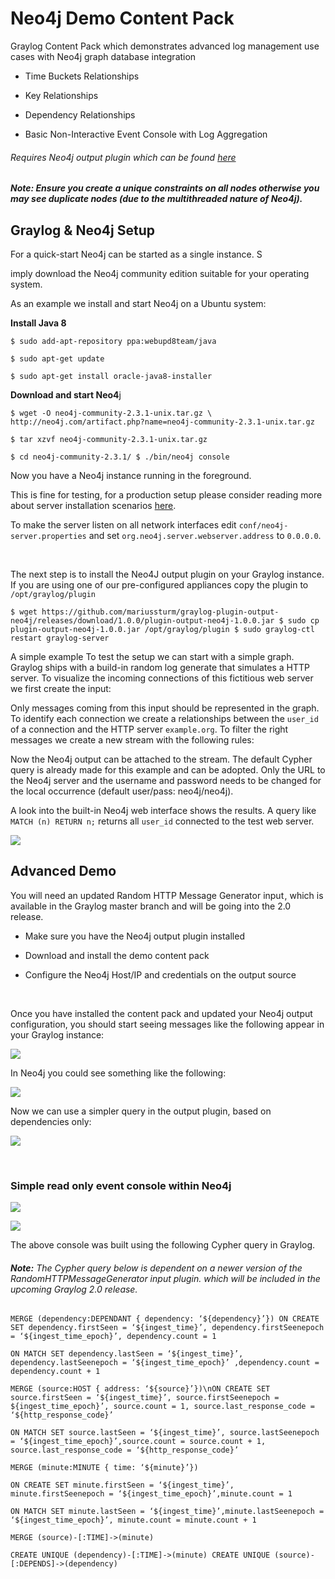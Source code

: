 Neo4j Demo Content Pack
=======================

Graylog Content Pack which demonstrates advanced log management use cases with
Neo4j graph database integration

-   Time Buckets Relationships

-   Key Relationships

-   Dependency Relationships

-   Basic Non-Interactive Event Console with Log Aggregation

###### Requires Neo4j output plugin which can be found [here](<https://marketplace.graylog.org/addons/06bf2e54-1174-4480-9ec6-0e15e3413baf>)

##### **Note:** Ensure you create a unique constraints on all nodes otherwise you may see duplicate nodes (due to the multithreaded nature of Neo4j).

Graylog & Neo4j Setup
---------------------

For a quick-start Neo4j can be started as a single instance. S

imply download the Neo4j community edition suitable for your operating system.

As an example we install and start Neo4j on a Ubuntu system:

**Install Java 8**

`$ sudo add-apt-repository ppa:webupd8team/java`

`$ sudo apt-get update`

`$ sudo apt-get install oracle-java8-installer`

**Download and start Neo4**j

`$ wget -O neo4j-community-2.3.1-unix.tar.gz \
http://neo4j.com/artifact.php?name=neo4j-community-2.3.1-unix.tar.gz`

`$ tar xzvf neo4j-community-2.3.1-unix.tar.gz`

`$ cd neo4j-community-2.3.1/ $ ./bin/neo4j console`

Now you have a Neo4j instance running in the foreground.

This is fine for testing, for a production setup please consider reading more
about server installation scenarios
[here](<http://neo4j.com/docs/stable/server-installation.html>).

To make the server listen on all network interfaces edit
`conf/neo4j-server.properties` and set `org.neo4j.server.webserver.address` to
`0.0.0.0`.

 

The next step is to install the Neo4J output plugin on your Graylog instance. If
you are using one of our pre-configured appliances copy the plugin to
`/opt/graylog/plugin`

`$ wget
https://github.com/mariussturm/graylog-plugin-output-neo4j/releases/download/1.0.0/plugin-output-neo4j-1.0.0.jar
$ sudo cp plugin-output-neo4j-1.0.0.jar /opt/graylog/plugin $ sudo graylog-ctl
restart graylog-server`

A simple example To test the setup we can start with a simple graph. Graylog
ships with a build-in random log generate that simulates a HTTP server. To
visualize the incoming connections of this fictitious web server we first create
the input:

Only messages coming from this input should be represented in the graph. To
identify each connection we create a relationships between the `user_id` of a
connection and the HTTP server `example.org`. To filter the right messages we
create a new stream with the following rules:

Now the Neo4j output can be attached to the stream. The default Cypher query is
already made for this example and can be adopted. Only the URL to the Neo4j
server and the username and password needs to be changed for the local
occurrence (default user/pass: neo4j/neo4j).

A look into the built-in Neo4j web interface shows the results. A query like
`MATCH (n) RETURN n;` returns all `user_id` connected to the test web server.

![](<https://github.com/zexxon/neo4j-event-console-content-pack/images/simple-dependency-chart.png>)

Advanced Demo
-------------

You will need an updated Random HTTP Message Generator input , which is
available in the Graylog master branch and will be going into the 2.0 release.

-   Make sure you have the Neo4j output plugin installed

-   Download and install the demo content pack

-   Configure the Neo4j Host/IP and credentials on the output source

 

Once you have installed the content pack and updated your Neo4j output
configuration, you should start seeing messages like the following appear in
your Graylog instance:

![](<https://github.com/zexxon/neo4j-event-console-content-pack/images/new-random-http-message-generator.png>)

In Neo4j you could see something like the following:

![](<https://github.com/zexxon/neo4j-event-console-content-pack/images/time-bucket-graph.png>)

Now we can use a simpler query in the output plugin, based on dependencies only:

![](<https://github.com/zexxon/neo4j-event-console-content-pack/images/dependency-graph.png>)

 

### Simple read only event console within Neo4j

![](<https://github.com/zexxon/neo4j-event-console-content-pack/images/neo4j-event-console.png>)

![](<https://github.com/zexxon/neo4j-event-console-content-pack/images/neo4j-event-console-2.png>)

The above console was built using the following Cypher query in Graylog.

###### **Note:** The Cypher query below is dependent on a newer version of the RandomHTTPMessageGenerator input plugin. which will be included in the upcoming Graylog 2.0 release.

`MERGE (dependency:DEPENDANT { dependency: ‘${dependency}’}) ON CREATE SET
dependency.firstSeen = ‘${ingest_time}’, dependency.firstSeenepoch =
‘${ingest_time_epoch}’, dependency.count = 1`

`ON MATCH SET dependency.lastSeen = ‘${ingest_time}’, dependency.lastSeenepoch =
‘${ingest_time_epoch}’ ,dependency.count = dependency.count + 1`

`MERGE (source:HOST { address: ‘${source}’})\nON CREATE SET source.firstSeen =
‘${ingest_time}’, source.firstSeenepoch = ${ingest_time_epoch}’, source.count =
1, source.last_response_code = ‘${http_response_code}’`

`ON MATCH SET source.lastSeen = ‘${ingest_time}’, source.lastSeenepoch =
‘${ingest_time_epoch}’,source.count = source.count + 1,
source.last_response_code = ‘${http_response_code}’`

`MERGE (minute:MINUTE { time: ‘${minute}’})`

`ON CREATE SET minute.firstSeen = ‘${ingest_time}’, minute.firstSeenepoch =
‘${ingest_time_epoch}’,minute.count = 1`

`ON MATCH SET minute.lastSeen = ‘${ingest_time}’,minute.lastSeenepoch =
‘${ingest_time_epoch}’, minute.count = minute.count + 1`

`MERGE (source)-[:TIME]->(minute)`

`CREATE UNIQUE (dependency)-[:TIME]->(minute) CREATE UNIQUE
(source)-[:DEPENDS]->(dependency)`
